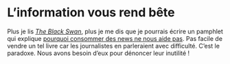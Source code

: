 # L’information vous rend bête

Plus je lis [*The Black Swan*](http://www.amazon.fr/Black-Swan-Impact-Highly-Improbable/dp/1400063515/ref=pd_bbs_sr_1), plus je me dis que je pourrais écrire un pamphlet qui explique [pourquoi consommer des news ne nous aide pas](/2007/08/31/information-egale-desinformation/). Pas facile de vendre un tel livre car les journalistes en parleraient avec difficulté. C’est le paradoxe. Nous avons besoin d’eux pour dénoncer leur inutilité !